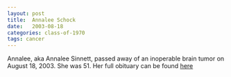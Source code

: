 ```yaml
---
layout: post
title:  Annalee Schock
date:   2003-08-18
categories: class-of-1970
tags: cancer
---
```

Annalee, aka Annalee Sinnett, passed away of an inoperable brain tumor on August 18, 2003.  She was 51.  Her full obituary can be found [here](http://tinyurl.com/zyefejk)
